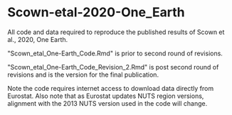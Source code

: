 # Scown-etal-2020-One_Earth
All code and data required to reproduce the published results of Scown et al., 2020, One Earth.

"Scown_etal_One-Earth_Code.Rmd" is prior to second round of revisions.

"Scown_etal_One-Earth_Code_Revision_2.Rmd" is post second round of revisions and is the version for the final publication.

Note the code requires internet access to download data directly from Eurostat. Also note that as Eurostat updates NUTS region versions, alignment with the 2013 NUTS version used in the code will change.
